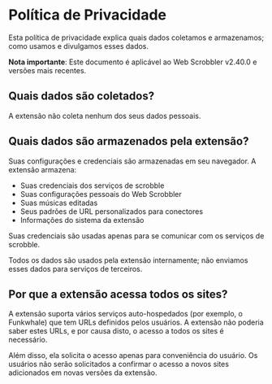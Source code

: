 # Política de Privacidade

Esta política de privacidade explica quais dados coletamos e armazenamos; como usamos e divulgamos esses dados.

**Nota importante**: Este documento é aplicável ao Web Scrobbler v2.40.0 e versões mais recentes.

## Quais dados são coletados?

A extensão não coleta nenhum dos seus dados pessoais.

## Quais dados são armazenados pela extensão?

Suas configurações e credenciais são armazenadas em seu navegador. A extensão armazena:

 - Suas credenciais dos serviços de scrobble
 - Suas configurações pessoais do Web Scrobbler
 - Suas músicas editadas
 - Seus padrões de URL personalizados para conectores
 - Informações do sistema da extensão

Suas credenciais são usadas apenas para se comunicar com os serviços de scrobble.

Todos os dados são usados ​​pela extensão internamente; não enviamos esses dados para serviços de terceiros.

## Por que a extensão acessa todos os sites?

A extensão suporta vários serviços auto-hospedados (por exemplo, o Funkwhale) que tem URLs definidos pelos usuários. A extensão não poderia saber estes URLs, e por causa disto, o acesso a todos os sites é necessário.

Além disso, ela solicita o acesso apenas para conveniência do usuário. Os usuários não serão solicitados a confirmar o acesso a novos sites adicionados em novas versões da extensão.

